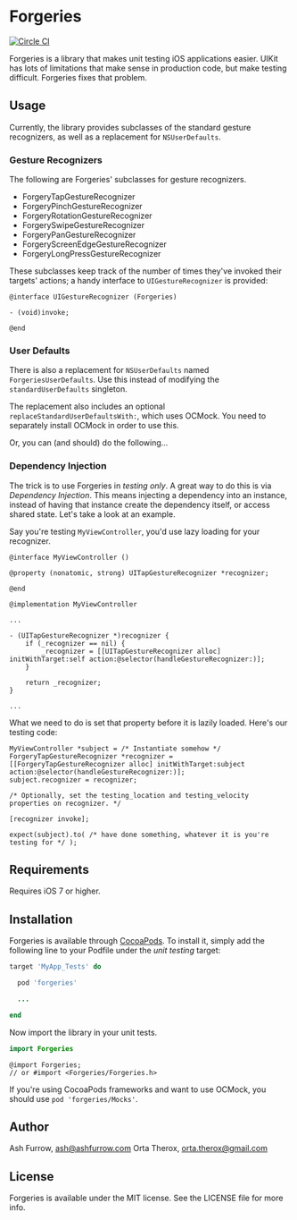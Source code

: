 # Forgeries

[![Circle CI](https://circleci.com/gh/ashfurrow/Forgeries.svg?style=svg)](https://circleci.com/gh/ashfurrow/Forgeries)

Forgeries is a library that makes unit testing iOS applications easier. UIKit has lots of limitations
that make sense in production code, but make testing difficult. Forgeries fixes that problem.

## Usage

Currently, the library provides subclasses of the standard gesture recognizers, as well as a replacement for `NSUserDefaults`.

### Gesture Recognizers

The following are Forgeries' subclasses for gesture recognizers.

- ForgeryTapGestureRecognizer
- ForgeryPinchGestureRecognizer
- ForgeryRotationGestureRecognizer
- ForgerySwipeGestureRecognizer
- ForgeryPanGestureRecognizer
- ForgeryScreenEdgeGestureRecognizer
- ForgeryLongPressGestureRecognizer

These subclasses keep track of the number of times they've invoked their targets' actions; a handy interface to `UIGestureRecognizer` is provided:

```objc
@interface UIGestureRecognizer (Forgeries)

- (void)invoke;

@end
```

### User Defaults

There is also a replacement for `NSUserDefaults` named `ForgeriesUserDefaults`. Use this instead of modifying the `standardUserDefaults` singleton.

The replacement also includes an optional `replaceStandardUserDefaultsWith:`, which uses OCMock. You need to separately install OCMock in order to use this.

Or, you can (and should) do the following...

### Dependency Injection

The trick is to use Forgeries in _testing only_. A great way to do this is via _Dependency Injection_. This means injecting a dependency into an instance, instead of having that instance create the dependency itself, or access shared state. Let's take a look at an example.

Say you're testing `MyViewController`, you'd use lazy loading for your recognizer.

```objc
@interface MyViewController ()

@property (nonatomic, strong) UITapGestureRecognizer *recognizer;

@end

@implementation MyViewController

...

- (UITapGestureRecognizer *)recognizer {
	if (_recognizer == nil) {
		_recognizer = [[UITapGestureRecognizer alloc] initWithTarget:self action:@selector(handleGestureRecognizer:)];
	}

	return _recognizer;
}

...
```

What we need to do is set that property before it is lazily loaded. Here's our testing code:

```objc
MyViewController *subject = /* Instantiate somehow */
ForgeryTapGestureRecognizer *recognizer = [[ForgeryTapGestureRecognizer alloc] initWithTarget:subject action:@selector(handleGestureRecognizer:)];
subject.recognizer = recognizer;

/* Optionally, set the testing_location and testing_velocity properties on recognizer. */

[recognizer invoke];

expect(subject).to( /* have done something, whatever it is you're testing for */ );
```

## Requirements

Requires iOS 7 or higher.

## Installation

Forgeries is available through [CocoaPods](http://cocoapods.org). To install it, simply add the following line to your Podfile under the _unit testing_ target:

```ruby
target 'MyApp_Tests' do

  pod 'forgeries'

  ...

end
```

Now import the library in your unit tests.

```swift
import Forgeries
```

```objc
@import Forgeries;
// or #import <Forgeries/Forgeries.h>
```

If you're using CocoaPods frameworks and want to use OCMock, you should use `pod 'forgeries/Mocks'`.

## Author

Ash Furrow, ash@ashfurrow.com
Orta Therox, orta.therox@gmail.com

## License

Forgeries is available under the MIT license. See the LICENSE file for more info.
